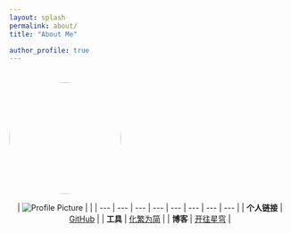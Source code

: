 ```yaml
---
layout: splash
permalink: about/
title: "About Me"

author_profile: true
---
```

<div style="padding-top:1.5em;"> 
    <img src="https://avatars.githubusercontent.com/u/124686994?v=4" width="200px" class="align-center" style="border-radius: 50%;"/>
</div>

<div style="text-align:center">

| ![Profile Picture](https://avatars.githubusercontent.com/u/124686994?v=4) | |
| --- | --- | --- | --- | --- | --- | --- | --- |
| **个人链接** | [GitHub](https://github.com/Sumalene) |
| **工具** | [化繁为简](http://www.aies.cn/) | 
| **博客** | [开往星穹](https://travellings.cn/go.html) |

</div>

